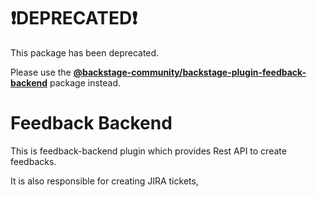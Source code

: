 # ❗DEPRECATED❗

This package has been deprecated.

Please use the **[@backstage-community/backstage-plugin-feedback-backend](https://github.com/backstage/community-plugins/tree/main/workspaces/feedback/plugins/feedback-backend)** package instead.

# Feedback Backend

This is feedback-backend plugin which provides Rest API to create feedbacks.

It is also responsible for creating JIRA tickets,
